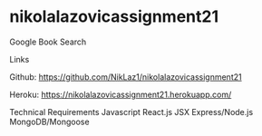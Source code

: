 # nikolalazovicassignment21
Google Book Search

Links

Github: https://github.com/NikLaz1/nikolalazovicassignment21

Heroku: https://nikolalazovicassignment21.herokuapp.com/

Technical Requirements
Javascript
React.js
JSX
Express/Node.js
MongoDB/Mongoose